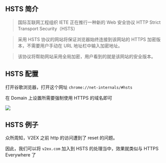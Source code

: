 <!--
Chrome 通过HSTS强制使用 HTTPS
国际互联网工程组织IETE正在推行一种新的Web安全协议HTTP Strict Transport Security（HSTS）
1497685209
-->

## HSTS 简介

> 国际互联网工程组织 IETE 正在推行一种新的 Web 安全协议 HTTP Strict Transport Security（HSTS）

> 采用 HSTS 协议的网站将保证浏览器始终连接到该网站的 HTTPS 加密版本，不需要用户手动在 URL 地址栏中输入加密地址。

> 该协议将帮助网站采用全局加密，用户看到的就是该网站的安全版本。

## HSTS 配置

打开谷歌浏览器，打开这个网址 `chrome://net-internals/#hsts`

在 Domain 上设置所需要强制使用 HTTPS 的域名即可

![](https://imlonghao.b-cdn.net/files/3/5bbb2358740a5.jpg)

## HSTS 例子

众所周知，V2EX 之前 http 的访问遭到了 reset 的问题。

因此，我们可以将 `v2ex.com` 加入到 HSTS 的处理当中，效果就类似与 HTTPS Everywhere 了
